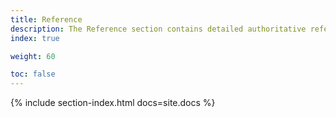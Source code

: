 ```yaml
---
title: Reference
description: The Reference section contains detailed authoritative reference material such as command-line options, configuration options, and API calling parameters.
index: true

weight: 60

toc: false
---
```


{% include section-index.html docs=site.docs %}
